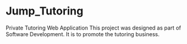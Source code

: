 # Jump_Tutoring
Private Tutoring Web Application 
This project was designed as part of Software Development. It is to promote the tutoring business.
